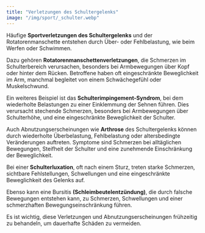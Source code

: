 ```yaml
---
title: "Verletzungen des Schultergelenks"
image: "/img/sport/_schulter.webp"
---
```


Häufige **Sportverletzungen des Schultergelenks** und der Rotatorenmanschette entstehen durch Über- oder Fehlbelastung, wie beim Werfen oder Schwimmen. 

Dazu gehören **Rotatorenmanschettenverletzungen**, die Schmerzen im Schulterbereich verursachen, besonders bei Armbewegungen über Kopf oder hinter dem Rücken. Betroffene haben oft eingeschränkte Beweglichkeit im Arm, manchmal begleitet von einem Schwächegefühl oder Muskelschwund. 

Ein weiteres Beispiel ist das **Schulterimpingement-Syndrom**, bei dem wiederholte Belastungen zu einer Einklemmung der Sehnen führen. Dies verursacht stechende Schmerzen, besonders bei Armbewegungen über Schulterhöhe, und eine eingeschränkte Beweglichkeit der Schulter. 

Auch Abnutzungserscheinungen wie **Arthrose** des Schultergelenks können durch wiederholte Überbelastung, Fehlbelastung oder altersbedingte Veränderungen auftreten. Symptome sind Schmerzen bei alltäglichen Bewegungen, Steifheit der Schulter und eine zunehmende Einschränkung der Beweglichkeit. 

Bei einer **Schulterluxation**, oft nach einem Sturz, treten starke Schmerzen, sichtbare Fehlstellungen, Schwellungen und eine eingeschränkte Beweglichkeit des Gelenks auf. 

Ebenso kann eine Bursitis **(Schleimbeutelentzündung)**, die durch falsche Bewegungen entstehen kann, zu Schmerzen, Schwellungen und einer schmerzhaften Bewegungseinschränkung führen. 

Es ist wichtig, diese Verletzungen und Abnutzungserscheinungen frühzeitig zu behandeln, um dauerhafte Schäden zu vermeiden.
